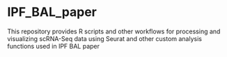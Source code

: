 # IPF_BAL_paper

  This repository provides R scripts and other workflows for processing and visualizing scRNA-Seq data using Seurat and other custom analysis functions used in IPF BAL paper
  
